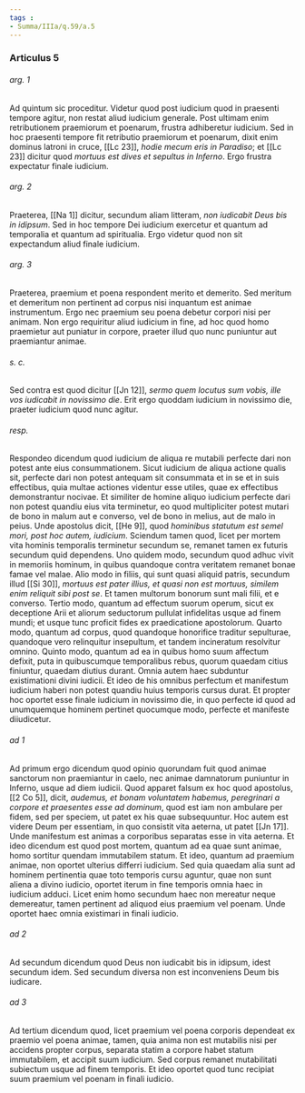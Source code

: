 ```yaml
---
tags : 
- Summa/IIIa/q.59/a.5
---
```


### Articulus 5

###### arg. 1
Ad quintum sic proceditur. Videtur quod post iudicium quod in praesenti tempore agitur, non restat aliud iudicium generale. Post ultimam enim retributionem praemiorum et poenarum, frustra adhiberetur iudicium. Sed in hoc praesenti tempore fit retributio praemiorum et poenarum, dixit enim dominus latroni in cruce, [[Lc 23]], *hodie mecum eris in Paradiso*; et [[Lc 23]] dicitur quod *mortuus est dives et sepultus in Inferno*. Ergo frustra expectatur finale iudicium.

###### arg. 2
Praeterea, [[Na 1]] dicitur, secundum aliam litteram, *non iudicabit Deus bis in idipsum*. Sed in hoc tempore Dei iudicium exercetur et quantum ad temporalia et quantum ad spiritualia. Ergo videtur quod non sit expectandum aliud finale iudicium.

###### arg. 3
Praeterea, praemium et poena respondent merito et demerito. Sed meritum et demeritum non pertinent ad corpus nisi inquantum est animae instrumentum. Ergo nec praemium seu poena debetur corpori nisi per animam. Non ergo requiritur aliud iudicium in fine, ad hoc quod homo praemietur aut puniatur in corpore, praeter illud quo nunc puniuntur aut praemiantur animae.

###### s. c.
Sed contra est quod dicitur [[Jn 12]], *sermo quem locutus sum vobis, ille vos iudicabit in novissimo die*. Erit ergo quoddam iudicium in novissimo die, praeter iudicium quod nunc agitur.

###### resp.
Respondeo dicendum quod iudicium de aliqua re mutabili perfecte dari non potest ante eius consummationem. Sicut iudicium de aliqua actione qualis sit, perfecte dari non potest antequam sit consummata et in se et in suis effectibus, quia multae actiones videntur esse utiles, quae ex effectibus demonstrantur nocivae. Et similiter de homine aliquo iudicium perfecte dari non potest quandiu eius vita terminetur, eo quod multipliciter potest mutari de bono in malum aut e converso, vel de bono in melius, aut de malo in peius. Unde apostolus dicit, [[He 9]], quod *hominibus statutum est semel mori, post hoc autem, iudicium*. Sciendum tamen quod, licet per mortem vita hominis temporalis terminetur secundum se, remanet tamen ex futuris secundum quid dependens. Uno quidem modo, secundum quod adhuc vivit in memoriis hominum, in quibus quandoque contra veritatem remanet bonae famae vel malae. Alio modo in filiis, qui sunt quasi aliquid patris, secundum illud [[Si 30]], *mortuus est pater illius, et quasi non est mortuus, similem enim reliquit sibi post se*. Et tamen multorum bonorum sunt mali filii, et e converso. Tertio modo, quantum ad effectum suorum operum, sicut ex deceptione Arii et aliorum seductorum pullulat infidelitas usque ad finem mundi; et usque tunc proficit fides ex praedicatione apostolorum. Quarto modo, quantum ad corpus, quod quandoque honorifice traditur sepulturae, quandoque vero relinquitur insepultum, et tandem incineratum resolvitur omnino. Quinto modo, quantum ad ea in quibus homo suum affectum defixit, puta in quibuscumque temporalibus rebus, quorum quaedam citius finiuntur, quaedam diutius durant. Omnia autem haec subduntur existimationi divini iudicii. Et ideo de his omnibus perfectum et manifestum iudicium haberi non potest quandiu huius temporis cursus durat. Et propter hoc oportet esse finale iudicium in novissimo die, in quo perfecte id quod ad unumquemque hominem pertinet quocumque modo, perfecte et manifeste diiudicetur.

###### ad 1
Ad primum ergo dicendum quod opinio quorundam fuit quod animae sanctorum non praemiantur in caelo, nec animae damnatorum puniuntur in Inferno, usque ad diem iudicii. Quod apparet falsum ex hoc quod apostolus, [[2 Co 5]], dicit, *audemus, et bonam voluntatem habemus, peregrinari a corpore et praesentes esse ad dominum*, quod est iam non ambulare per fidem, sed per speciem, ut patet ex his quae subsequuntur. Hoc autem est videre Deum per essentiam, in quo consistit vita aeterna, ut patet [[Jn 17]]. Unde manifestum est animas a corporibus separatas esse in vita aeterna. Et ideo dicendum est quod post mortem, quantum ad ea quae sunt animae, homo sortitur quendam immutabilem statum. Et ideo, quantum ad praemium animae, non oportet ulterius differri iudicium. Sed quia quaedam alia sunt ad hominem pertinentia quae toto temporis cursu aguntur, quae non sunt aliena a divino iudicio, oportet iterum in fine temporis omnia haec in iudicium adduci. Licet enim homo secundum haec non mereatur neque demereatur, tamen pertinent ad aliquod eius praemium vel poenam. Unde oportet haec omnia existimari in finali iudicio.

###### ad 2
Ad secundum dicendum quod Deus non iudicabit bis in idipsum, idest secundum idem. Sed secundum diversa non est inconveniens Deum bis iudicare.

###### ad 3
Ad tertium dicendum quod, licet praemium vel poena corporis dependeat ex praemio vel poena animae, tamen, quia anima non est mutabilis nisi per accidens propter corpus, separata statim a corpore habet statum immutabilem, et accipit suum iudicium. Sed corpus remanet mutabilitati subiectum usque ad finem temporis. Et ideo oportet quod tunc recipiat suum praemium vel poenam in finali iudicio.

